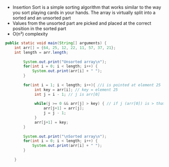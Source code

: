 - Insertion Sort is a simple sorting algorithm that works similar to the way you sort playing cards in your hands. The array is virtually split into a sorted and an unsorted part
- Values from the unsorted part are picked and placed at the correct position in the sorted part
- O(n²) complexity

```Java
public static void main(String[] arguments) {
	int arr[] = {64, 25, 12, 22, 11, 57, 37, 21};
	int length = arr.length;
        
        System.out.print("Unsorted array\n");
        for(int i = 0; i < length; i++) {
            System.out.print(arr[i] + " ");
        }
        
        for(int i = 1; i < length; i++){ //i is pointed at element 25
             int key = arr[i]; // key = element 25
             int j = i - 1; // j is arr[0]
             
             while(j >= 0 && arr[j] > key) { // if j (arr[0]) is > that 0
                 arr[j+1] = arr[j];
                 j = j - 1;
             }
             arr[j+1] = key;
        }
        
        System.out.print("\nSorted array\n");
        for(int i = 0; i < length; i++) {
            System.out.print(arr[i] + " ");
        }
        
    }
```